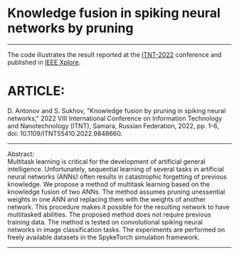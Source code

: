 # __Knowledge fusion in spiking neural networks by pruning__
***   
The code illustrates the result reported at the [ITNT-2022](https://itnt-conf.org/index.php/en/layout/left-main) conference and published in [IEEE Xplore](https://ieeexplore.ieee.org/document/9848660).

# ARTICLE:   
D. Antonov and S. Sukhov, "Knowledge fusion by pruning in spiking neural networks," 2022 VIII International Conference on Information Technology and Nanotechnology (ITNT), Samara, Russian Federation, 2022, pp. 1-6, doi: 10.1109/ITNT55410.2022.9848660.
***   
Abstract:   
Multitask learning is critical for the development of artificial general intelligence. Unfortunately, sequential learning of several tasks in artificial neural networks (ANNs) often results in catastrophic forgetting of previous knowledge. We propose a method of multitask learning based on the knowledge fusion of two ANNs. The method assumes pruning unessential weights in one ANN and replacing them with the weights of another network. This procedure makes it possible for the resulting network to have multitasked abilities. The proposed method does not require previous training data. The method is tested on convolutional spiking neural networks in image classification tasks. The experiments are performed on freely available datasets in the SpykeTorch simulation framework.
***    

